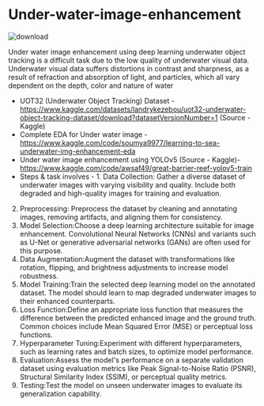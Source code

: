 # Under-water-image-enhancement
![download](https://github.com/bhushanbkt/Under-water-image-enhancement/assets/91175596/c506fb7f-0f81-44a3-9458-8f7ad0784db1)

Under water image enhancement using deep learning 
 underwater object tracking is a difficult task due to the low quality of underwater visual data. Underwater visual data suffers distortions in contrast and sharpness, as a result of refraction and absorption of light, and particles, which all vary dependent on the depth, color and nature of water 

* UOT32 (Underwater Object Tracking) Dataset - https://www.kaggle.com/datasets/landrykezebou/uot32-underwater-object-tracking-dataset/download?datasetVersionNumber=1 (Source - Kaggle)
* Complete EDA for Under water image  - https://www.kaggle.com/code/soumya9977/learning-to-sea-underwater-img-enhancement-eda 
* Under water image enhancement using YOLOv5 (Source - Kaggle)- https://www.kaggle.com/code/awsaf49/great-barrier-reef-yolov5-train
* Steps & task involves -                                                                                                                      1. Data Collection:
Gather a diverse dataset of underwater images with varying visibility and quality. Include both degraded and high-quality images for training and evaluation.
2. Preprocessing: Preprocess the dataset by cleaning and annotating images, removing artifacts, and aligning them for consistency.
3. Model Selection:Choose a deep learning architecture suitable for image enhancement. Convolutional Neural Networks (CNNs) and variants such as U-Net or generative adversarial networks (GANs) are often used for this purpose.
4. Data Augmentation:Augment the dataset with transformations like rotation, flipping, and brightness adjustments to increase model robustness.
5. Model Training:Train the selected deep learning model on the annotated dataset. The model should learn to map degraded underwater images to their enhanced counterparts.
6. Loss Function:Define an appropriate loss function that measures the difference between the predicted enhanced image and the ground truth. Common choices include Mean Squared Error (MSE) or perceptual loss functions.
7. Hyperparameter Tuning:Experiment with different hyperparameters, such as learning rates and batch sizes, to optimize model performance.
8. Evaluation:Assess the model's performance on a separate validation dataset using evaluation metrics like Peak Signal-to-Noise Ratio (PSNR), Structural Similarity Index (SSIM), or perceptual quality metrics.
9. Testing:Test the model on unseen underwater images to evaluate its generalization capability.
